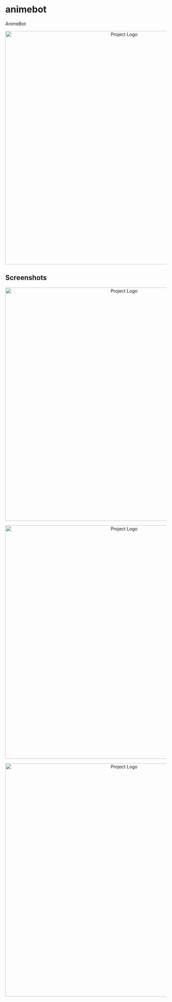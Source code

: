 # animebot
AnimeBot
<p align="center">
      <img src="https://cdn.mos.cms.futurecdn.net/eVyt9jnUrLBSvSwW6pScj9-970-80.jpg.webp" alt="Project Logo" width="726">
</p>

## Screenshots

<p align="center">
      <img src="https://github.com/StepItAcademyKRG/Images/blob/main/photo_2022-10-27_15-03-47.jpg?raw=true" alt="Project Logo" width="726">
</p>

<p align="center">
      <img src="https://github.com/StepItAcademyKRG/Images/blob/main/photo_2022-08-23_15-09-40%20(2).jpg?raw=true" alt="Project Logo" width="726">
</p>

<p align="center">
      <img src="https://github.com/StepItAcademyKRG/Images/blob/main/photo_2022-10-27_15-04-35.jpg?raw=true" alt="Project Logo" width="726">
</p>
